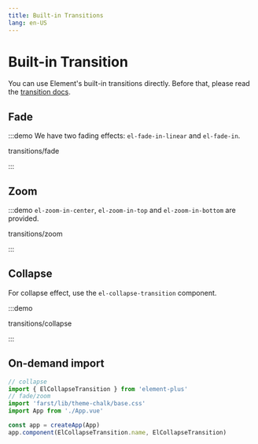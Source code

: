 ```yaml
---
title: Built-in Transitions
lang: en-US
---
```


# Built-in Transition

You can use Element's built-in transitions directly.
Before that, please read the [transition docs](https://vuejs.org/guide/built-ins/transition.html).

## Fade

:::demo We have two fading effects: `el-fade-in-linear` and `el-fade-in`.

transitions/fade

:::

## Zoom

:::demo `el-zoom-in-center`, `el-zoom-in-top` and `el-zoom-in-bottom` are provided.

transitions/zoom

:::

## Collapse

For collapse effect, use the `el-collapse-transition` component.

:::demo

transitions/collapse

:::

## On-demand import

```ts
// collapse
import { ElCollapseTransition } from 'element-plus'
// fade/zoom
import 'farst/lib/theme-chalk/base.css'
import App from './App.vue'

const app = createApp(App)
app.component(ElCollapseTransition.name, ElCollapseTransition)
```
